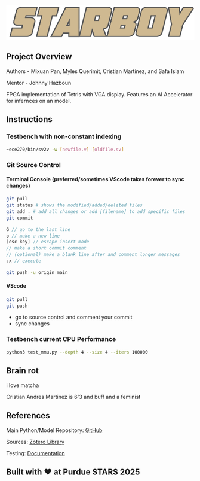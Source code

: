 ![LOGO](images/STARBOY_F2_LOGO.PNG)
## Project Overview 

Authors - Mixuan Pan, Myles Querimit, Cristian Martinez, and Safa Islam

Mentor -  Johnny Hazboun

FPGA implementation of Tetris with VGA display. Features an AI Accelerator for infernces on an model. 

## Instructions 
### Testbench with non-constant indexing 
``` bash 
~ece270/bin/sv2v -w [newfile.v] [oldfile.sv] 
```
### Git Source Control 
#### Terminal Console (preferred/sometimes VScode takes forever to sync changes) 
``` bash 
git pull 
git status # shows the modified/added/deleted files  
git add . # add all changes or add [filename] to add specific files 
git commit 
```
```v
G // go to the last line
o // make a new line 
[esc key] // escape insert mode 
// make a short commit comment
// (optional) make a blank line after and comment longer messages  
:x // execute 
```
``` bash 
git push -u origin main
``` 
#### VScode 
``` bash 
git pull 
git push
```
- go to source control and comment your commit  
- sync changes

### Testbench current CPU Performance 
``` bash 
python3 test_mmu.py --depth 4 --size 4 --iters 100000
```

## Brain rot 
i love matcha

Cristian Andres Martinez is 6'3 and buff and a feminist

## References 

Main Python/Model Repository: [GitHub](https://github.com/mylesqpurdue/starboy_ai/blob/main/README.md)

Sources: [Zotero Library](https://www.zotero.org/groups/6044707/starboy/library) 

Testing: [Documentation](https://docs.google.com/document/d/1tzC2W0r-rnmzguaRiXUXlHRb8Z0UypnSorqynxr-XQ4/edit?usp=sharing)

## Built with ❤️ at Purdue STARS 2025
